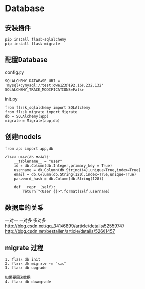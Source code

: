 # Database
## 安装插件
```
pip install flask-sqlalchemy
pip install flask-migrate
```

## 配置Database
config.py
```
SQLALCHEMY_DATABASE_URI = 'mysql+pymysql://test:qwe123@192.168.232.132'
SQLALCHEMY_TRACK_MODIFICATIONS=False

```
init.py
```
from flask_sqlalchemy import SQLAlchemy
from flask_migrate import Migrate
db = SQLAlchemy(app)
migrate = Migrate(app,db)

```

## 创建models
```
from app import app,db

class User(db.Model):
    __tablename__ = "user"
    id = db.Column(db.Integer,primary_key = True)
    username = db.Column(db.String(64),unique=True,index=True)
    email = db.Column(db.String(120),index=True,unique=True)
    password_hash = db.Column(db.String(128))

    def __repr__(self):
        return "<User {}>".format(self.username)
```
## 数据库的关系
一对一
一对多
多对多
http://blog.csdn.net/qq_34146899/article/details/52559747 
http://blog.csdn.net/bestallen/article/details/52601457 

## migrate 过程
```
1. flask db init
2. flask db migrate -m "xxx"
3. flask db upgrade

如果要回滚数据
4. flask db downgrade
```